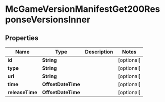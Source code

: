 

# McGameVersionManifestGet200ResponseVersionsInner


## Properties

| Name | Type | Description | Notes |
|------------ | ------------- | ------------- | -------------|
|**id** | **String** |  |  [optional] |
|**type** | **String** |  |  [optional] |
|**url** | **String** |  |  [optional] |
|**time** | **OffsetDateTime** |  |  [optional] |
|**releaseTime** | **OffsetDateTime** |  |  [optional] |



